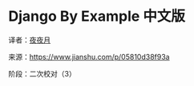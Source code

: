 # Django By Example 中文版

译者：[夜夜月](https://www.jianshu.com/u/390b6edb26a8)

来源：<https://www.jianshu.com/p/05810d38f93a>

阶段：二次校对（3）
